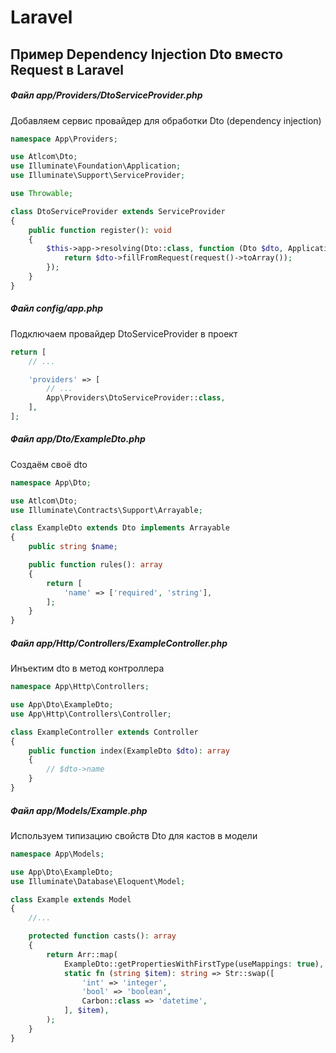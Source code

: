 # Laravel

## Пример Dependency Injection Dto вместо Request в Laravel

##### Файл app/Providers/DtoServiceProvider.php
Добавляем сервис провайдер для обработки Dto (dependency injection)

```php
namespace App\Providers;

use Atlcom\Dto;
use Illuminate\Foundation\Application;
use Illuminate\Support\ServiceProvider;

use Throwable;

class DtoServiceProvider extends ServiceProvider
{
    public function register(): void
    {
        $this->app->resolving(Dto::class, function (Dto $dto, Application $app) {
            return $dto->fillFromRequest(request()->toArray());
        });
    }
}
```

##### Файл config/app.php
Подключаем провайдер DtoServiceProvider в проект

```php
return [
    // ...

    'providers' => [
        // ...
        App\Providers\DtoServiceProvider::class,
    ],
];
```

##### Файл app/Dto/ExampleDto.php
Создаём своё dto

```php
namespace App\Dto;

use Atlcom\Dto;
use Illuminate\Contracts\Support\Arrayable;

class ExampleDto extends Dto implements Arrayable
{
    public string $name;

    public function rules(): array
    {
        return [
            'name' => ['required', 'string'],
        ];
    }
}
```

##### Файл app/Http/Controllers/ExampleController.php
Инъектим dto в метод контроллера

```php
namespace App\Http\Controllers;

use App\Dto\ExampleDto;
use App\Http\Controllers\Controller;

class ExampleController extends Controller
{
    public function index(ExampleDto $dto): array
    {
        // $dto->name
    }
}
```

##### Файл app/Models/Example.php
Используем типизацию свойств Dto для кастов в модели

```php
namespace App\Models;

use App\Dto\ExampleDto;
use Illuminate\Database\Eloquent\Model;

class Example extends Model
{
    //...

    protected function casts(): array
    {
        return Arr::map(
            ExampleDto::getPropertiesWithFirstType(useMappings: true),
            static fn (string $item): string => Str::swap([
                'int' => 'integer',
                'bool' => 'boolean',
                Carbon::class => 'datetime',
            ], $item),
        );
    }
}
```
